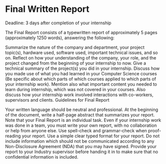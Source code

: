 # Final Written Report

Deadline: 3 days after completion of your internship

The Final Report consists of a typewritten report of approximately 5 pages (approximately 1250 words), answering the following:

Summarize the nature of the company and department, your project topic(s), hardware used, software used, important technical issues, and so on.
Reflect on how your understanding of the company, your role, and the project changed from the beginning of your internship to now.
Give a technical summary of the project(s) you did in your internship.
Discuss how you made use of what you had learned in your Computer Science courses (Be specific about which parts of which courses applied to which parts of your internship work).
Mention also what important content you needed to learn during internship, which was not covered in your courses.
Also discuss how your internship work involved interactions with co-workers, supervisors and clients.
Guidelines for Final Report

Your written language should be neutral and professional.
At the beginning of the document, write a half-page abstract that summarizes your report.
Note that your Final Report is an individual task. Even if your internship work was done in a team, you must write your own report, with no collaboration or help from anyone else.
Use spell-check and grammar-check when proof-reading your report.
Use a simple clear typed format for your report.
Do not include information which should not be communicated according to any Non-Disclosure Agreement (NDA) that you may have signed.
Provide your report to your Industry supervisor before handing it in to make sure that no confidential information is included.
